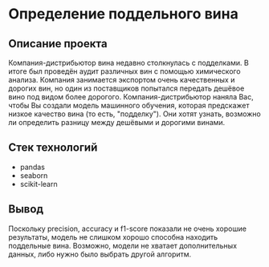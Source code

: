 # Определение поддельного вина

## Описание проекта

Компания-дистрибьютор вина недавно столкнулась с подделками. В итоге был проведён аудит различных вин с помощью химического анализа. Компания занимается экспортом очень качественных и дорогих вин, но один из поставщиков попытался передать дешёвое вино под видом более дорогого. Компания-дистрибьютор наняла Вас, чтобы Вы создали модель машинного обучения, которая предскажет низкое качество вина (то есть, "подделку"). Они хотят узнать, возможно ли определить разницу между дешёвыми и дорогими винами.


## Стек технологий
* pandas
* seaborn
* scikit-learn


## Вывод

Поскольку precision, accuracy и f1-score показали не очень хорошие результаты, модель не слишком хорошо способна находить поддельные вина. Возможно, модели не хватает дополнительных данных, либо нужно было выбрать другой алгоритм.